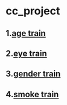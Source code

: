 # cc_project
## 1.[age train](age_train/age_readme.md)
## 2.[eye train](eye_train/eye_readme.md)
## 3.[gender train](gender_train/gender_readme.md)
## 4.[smoke train](smoke_test/smoke_readme.md)
